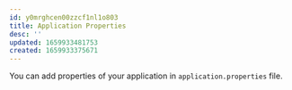 ```yaml
---
id: y0mrghcen00zzcf1nl1o803
title: Application Properties
desc: ''
updated: 1659933481753
created: 1659933375671
---
```


You can add properties of your application in `application.properties` file.

